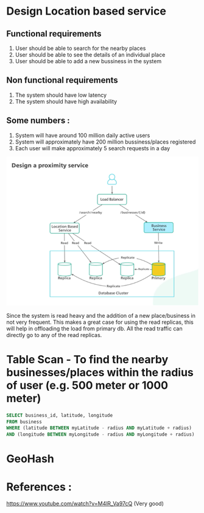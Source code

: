# Design Location based service

## Functional requirements
1. User should be able to search for the nearby places
2. User should be able to see the details of an individual place
3. User should be able to add a new bussiness in the system

## Non functional requirements
1. The system should have low latency
2. The system should have high availability

## Some numbers :
1. System will have around 100 million daily active users
2. System will approximately have 200 million bussiness/places registered
3. Each user will make approximately 5 search requests in a day


!["Proximity Service"](proximity-service.PNG?raw=true)

Since the system is read heavy and the addition of a new place/business in not very frequent.
This makes a great case for using the read replicas, this will help in offloading the load from primary db.
All the read traffic can directly go to any of the read replicas.


# Table Scan - To find the nearby businesses/places within the radius of user (e.g. 500 meter or 1000 meter)

```sql
SELECT business_id, latitude, longitude
FROM business
WHERE (latitude BETWEEN myLatitude - radius AND myLatitude + radius)
AND (longitude BETWEEN myLongitude - radius AND myLongitude + radius)         
```

# GeoHash


# References :
https://www.youtube.com/watch?v=M4lR_Va97cQ (Very good)
